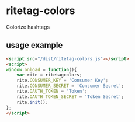 # ritetag-colors
Colorize hashtags


## usage example 
```html
<script src="/dist/ritetag-colors.js"></script>
<script>
window.onload = function(){
	var rite = ritetagcolors;
	rite.CONSUMER_KEY = 'Consumer Key';
	rite.CONSUMER_SECRET = 'Consumer Secret';
	rite.OAUTH_TOKEN = 'Token';
	rite.OAUTH_TOKEN_SECRET = 'Token Secret';
	rite.init();
};
</script>
```
